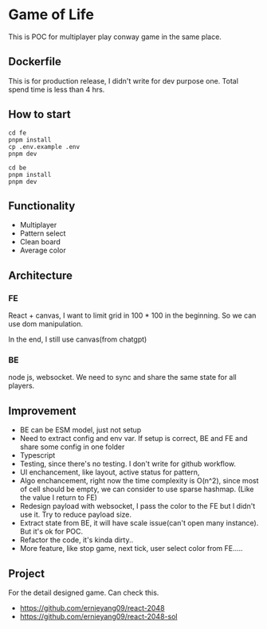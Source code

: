 # Game of Life

This is POC for multiplayer play conway game in the same place.

## Dockerfile

This is for production release, I didn't write for dev purpose one. Total spend time is less than 4 hrs.

## How to start

```
cd fe
pnpm install
cp .env.example .env
pnpm dev
```

```
cd be
pnpm install
pnpm dev
```

## Functionality

- Multiplayer
- Pattern select
- Clean board
- Average color

## Architecture

### FE

React + canvas, I want to limit grid in 100 \* 100 in the beginning. So we can use dom manipulation.

In the end, I still use canvas(from chatgpt)

### BE

node js, websocket. We need to sync and share the same state for all players.

## Improvement

- BE can be ESM model, just not setup
- Need to extract config and env var. If setup is correct, BE and FE and share some config in one folder
- Typescript
- Testing, since there's no testing. I don't write for github workflow.
- UI enchancement, like layout, active status for pattern,
- Algo enchancement, right now the time complexity is O(n^2), since most of cell should be empty, we can consider to use sparse hashmap. (Like the value I return to FE)
- Redesign payload with websocket, I pass the color to the FE but I didn't use it. Try to reduce payload size.
- Extract state from BE, it will have scale issue(can't open many instance). But it's ok for POC.
- Refactor the code, it's kinda dirty..
- More feature, like stop game, next tick, user select color from FE.....

## Project

For the detail designed game. Can check this.

- https://github.com/ernieyang09/react-2048
- https://github.com/ernieyang09/react-2048-sol
